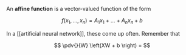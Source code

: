 An **affine function** is a vector-valued function of the form

$$
f(x_1, \dots, x_n) = A_1 x_1 + \dots + A_n x_n + b
$$

In a [[artificial neural network]], these come up often. Remember that

$$
\pdv{}{W} \left(XW + b \right) = 
$$